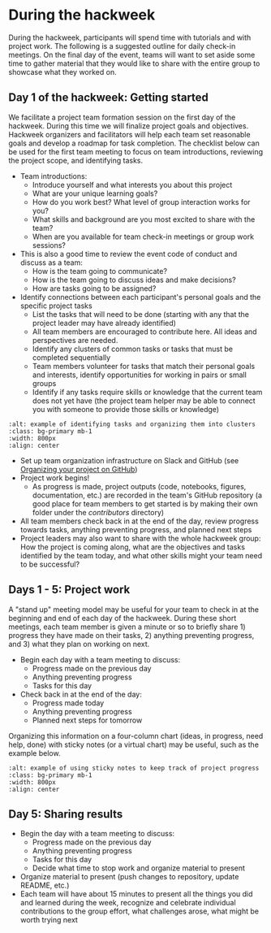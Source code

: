 # During the hackweek

During the hackweek, participants will spend time with tutorials and with project work. The following is a suggested outline for daily check-in meetings. On the final day of the event, teams will want to set aside some time to gather material that they would like to share with the entire group to showcase what they worked on.

## Day 1 of the hackweek: Getting started

We facilitate a project team formation session on the first day of the hackweek. During this time we will finalize project goals and objectives. Hackweek organizers and facilitators will help each team set reasonable goals and develop a roadmap for task completion. The checklist below can be used for the first team meeting to focus on team introductions, reviewing the project scope, and identifying tasks.

* Team introductions:
    * Introduce yourself and what interests you about this project
    * What are your unique learning goals? 
    * How do you work best? What level of group interaction works for you?
    * What skills and background are you most excited to share with the team?
    * When are you available for team check-in meetings or group work sessions?
* This is also a good time to review the event code of conduct and discuss as a team:
    * How is the team going to communicate?
    * How is the team going to discuss ideas and make decisions?
    * How are tasks going to be assigned?
* Identify connections between each participant's personal goals and the specific project tasks
  * List the tasks that will need to be done (starting with any that the project leader may have already identified)
  * All team members are encouraged to contribute here. All ideas and perspectives are needed.
  * Identify any clusters of common tasks or tasks that must be completed sequentially
  * Team members volunteer for tasks that match their personal goals and interests, identify opportunities for working in pairs or small groups
  * Identify if any tasks require skills or knowledge that the current team does not yet have (the project team helper may be able to connect you with someone to provide those skills or knowledge)
 
```{image} ../../images/project-taskboard.png
:alt: example of identifying tasks and organizing them into clusters
:class: bg-primary mb-1
:width: 800px
:align: center
```

* Set up team organization infrastructure on Slack and GitHub (see [Organizing your project on GitHub](project-github.md)) 
* Project work begins!
    * As progress is made, project outputs (code, notebooks, figures, documentation, etc.) are recorded in the team's GitHub repository (a good place for team members to get started is by making their own folder under the *contributors* directory)
* All team members check back in at the end of the day, review progress towards tasks, anything preventing progress, and planned next steps
* Project leaders may also want to share with the whole hackweek group: How the project is coming along, what are the objectives and tasks identified by the team today, and what other skills might your team need to be successful?

## Days 1 - 5: Project work

A "stand up" meeting model may be useful for your team to check in at the beginning and end of each day of the hackweek. During these short meetings, each team member is given a minute or so to briefly share 1) progress they have made on their tasks, 2) anything preventing progress, and 3) what they plan on working on next. 

* Begin each day with a team meeting to discuss:
    * Progress made on the previous day
    * Anything preventing progress
    * Tasks for this day
* Check back in at the end of the day:
    * Progress made today
    * Anything preventing progress
    * Planned next steps for tomorrow
 
Organizing this information on a four-column chart (ideas, in progress, need help, done) with sticky notes (or a virtual chart) may be useful, such as the example below.

```{image} ../../images/project-progress.png
:alt: example of using sticky notes to keep track of project progress
:class: bg-primary mb-1
:width: 800px
:align: center
```

## Day 5: Sharing results

* Begin the day with a team meeting to discuss:
    * Progress made on the previous day
    * Anything preventing progress
    * Tasks for this day
    * Decide what time to stop work and organize material to present
* Organize material to present (push changes to repository, update README, etc.)
* Each team will have about 15 minutes to present all the things you did and learned during the week, recognize and celebrate individual contributions to the group effort, what challenges arose, what might be worth trying next
